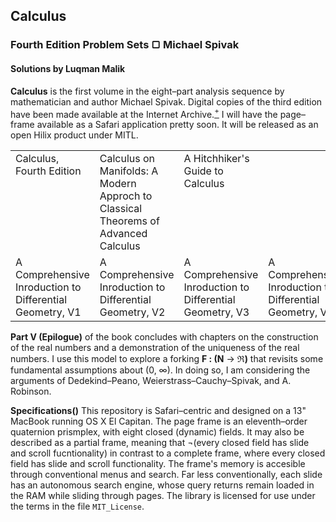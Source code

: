 ## Calculus
### Fourth Edition Problem Sets &#9634; Michael Spivak
#### Solutions by Luqman Malik

__Calculus__ is the first volume in the eight–part analysis sequence by mathematician and author Michael Spivak. Digital copies of the third edition have been made available at the Internet Archive.[<sup>+</sup>](https://archive.org/details/Calculus_643) I will have the page–frame available as a Safari application pretty soon. It will be released as an open Hilix product under MITL.

<table style="border:1 solid lightgrey">
  <tr>
    <td style="vertical-align:top">Calculus, Fourth Edition</td>
    <td style="vertical-align:top">Calculus on Manifolds: A Modern Approch to Classical Theorems of Advanced Calculus</td>
    <td style="vertical-align:top">A Hitchhiker's Guide to Calculus</td>
    <td style="vertical-align:top"></td>
    <td style="vertical-align:top"></td>
  </tr>
  <tr>
    <td style="vertical-align:top">A Comprehensive Inroduction to Differential Geometry, V1</td>
    <td style="vertical-align:top">A Comprehensive Inroduction to Differential Geometry, V2</td>
    <td style="vertical-align:top">A Comprehensive Inroduction to Differential Geometry, V3</td>
    <td style="vertical-align:top">A Comprehensive Inroduction to Differential Geometry, V4</td>
    <td style="vertical-align:top">A Comprehensive Inroduction to Differential Geometry, V5</td>
  </tr>
</table>

__Part V (Epilogue)__ of the book concludes with chapters on the construction of the real numbers and a demonstration of the uniqueness of the real numbers. I use this model to explore a forking  **F : (N** &rarr; **&real;)** that revisits some fundamental assumptions about (0, &#x221e;). In doing so, I am considering the arguments of Dedekind–Peano, Weierstrass–Cauchy–Spivak, and A. Robinson.

__Specifications()__ This repository is Safari–centric and designed on a 13" MacBook running OS X El Capitan. The page frame is an eleventh–order quaternion prismplex, with eight closed (dynamic) fields. It may also be described as a partial frame, meaning that ¬(every closed field has slide and scroll fucntionality) in contrast to a complete frame, where every closed field has slide and scroll functionality. The frame's memory is accesible through conventional menus and search. Far less conventionally, each slide has an autonomous search engine, whose query returns remain loaded in the RAM while sliding through pages. The library is licensed for use under the terms in the file <code>MIT_License</code>.
